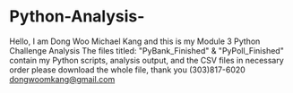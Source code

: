 # Python-Analysis-
Hello, I am Dong Woo Michael Kang and this is my Module 3 Python Challenge Analysis
The files titled: "PyBank_Finished" & "PyPoll_Finished" contain my Python scripts, analysis output, and the CSV files in necessary order
please download the whole file, thank you
(303)817-6020
dongwoomkang@gmail.com
